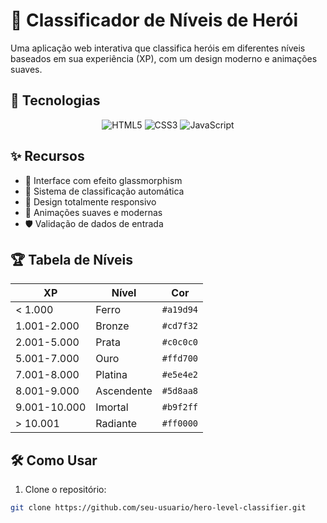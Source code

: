 # 🦸 Classificador de Níveis de Herói

Uma aplicação web interativa que classifica heróis em diferentes níveis baseados em sua experiência (XP), com um design moderno e animações suaves.

## 🚀 Tecnologias

<div align="center">
  <img src="https://img.shields.io/badge/HTML5-E34F26?style=for-the-badge&logo=html5&logoColor=white" alt="HTML5">
  <img src="https://img.shields.io/badge/CSS3-1572B6?style=for-the-badge&logo=css3&logoColor=white" alt="CSS3">
  <img src="https://img.shields.io/badge/JavaScript-F7DF1E?style=for-the-badge&logo=javascript&logoColor=black" alt="JavaScript">
</div>

## ✨ Recursos

- 🌈 Interface com efeito glassmorphism
- 🎯 Sistema de classificação automática
- 📱 Design totalmente responsivo
- 🚀 Animações suaves e modernas
- 🛡️ Validação de dados de entrada

## 🏆 Tabela de Níveis

| XP            | Nível      | Cor          |
|---------------|-----------|--------------|
| < 1.000       | Ferro     | `#a19d94`    |
| 1.001-2.000   | Bronze    | `#cd7f32`    |
| 2.001-5.000   | Prata     | `#c0c0c0`    |
| 5.001-7.000   | Ouro      | `#ffd700`    |
| 7.001-8.000   | Platina   | `#e5e4e2`    |
| 8.001-9.000   | Ascendente| `#5d8aa8`    |
| 9.001-10.000  | Imortal   | `#b9f2ff`    |
| > 10.001      | Radiante  | `#ff0000`    |

## 🛠️ Como Usar

1. Clone o repositório:
```bash
git clone https://github.com/seu-usuario/hero-level-classifier.git
